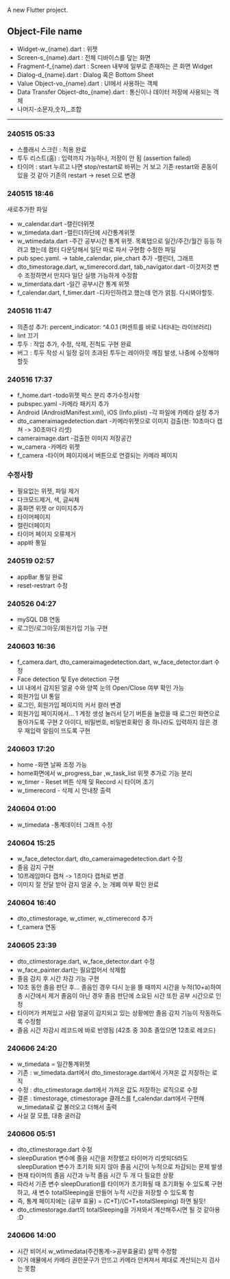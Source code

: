 A new Flutter project.

## Object-File name
- Widget-w_{name}.dart : 위젯
- Screen-s_{name}.dart : 전체 디바이스를 덮는 화면
- Fragment-f_{name}.dart : Screen 내부에 일부로 존재하는 콘 화면 Widget
- Dialog-d_{name}.dart : Dialog 혹은 Bottom Sheet
- Value Object-vo_{name}.dart : UI에서 사용하는 객체
- Data Transfer Object-dto_{name}.dart : 통신이나 데이터 저장에 사용되는 객체
- 나머지-소문자,숫자,_조합

---

### 240515 05:33
- 스플래시 스크린 : 적용 완료
- 투두 리스트(홈) : 입력까지 가능하나, 저장이 안 됨 (assertion failed)
- 타이머 : start 누르고 나면 stop/restart로 바뀌는 거 보고 기존 restart와 혼동이 있을 것 같아 기존의 restart -> reset 으로 변경

### 240515 18:46
새로추가한 파일
- w_calendar.dart -캘린더위젯
- w_timedata.dart -캘린더하단에 시간통계위젯
- w_wtimedata.dart -주간 공부시간 통계 위젯. 목록탭으로 일간/주간/월간 등등 하려고 했는데 컴터 다운당해서 일단 따로 파서 구현함
수정한 파일
- pub spec.yaml. -> table_calendar, pie_chart 추가 -캘린더, 그래프
- dto_timestorage.dart, w_timerecord.dart, tab_navigator.dart -이것저것 변수 조정하면서 만지다 일단 실행 가능하게 수정함
- w_timerdata.dart -일간 공부시간 통계 위젯
- f_calendar.dart, f_timer.dart -디자인하려고 했는데 먼가 얽힘. 다시봐야할듯.

### 240516 11:47
- 의존성 추가: percent_indicator: ^4.0.1 (퍼센트를 바로 나타내는 라이브러리)
- lint 끄기
- 투두 : 작업 추가, 수정, 삭제, 진척도 구현 완료
- 버그 : 투두 작성 시 일정 길이 초과된 투두는 레이아웃 깨짐 발생, 나중에 수정해야 할듯

### 240516 17:37
- f_home.dart -todo위젯 박스 분리
추가수정사항
- pubspec.yaml -카메라 패키지 추가
- Android (AndroidManifest.xml), iOS (Info.plist) -각 파일에 카메라 설정 추가
- dto_cameraimagedetection.dart -카메라위젯으로 이미지 검출(현: 10초마다 캡쳐 -> 30초마다 리셋)
- cameraimage.dart -검출한 이미지 저장공간
- w_camera -카메라 위젯
- f_camera -타이머 페이지에서 버튼으로 연결되는 카메라 페이지


### 수정사항
- 필요없는 위젯, 파일 제거
- 다크모드제거, 색, 글씨체
- 홈화면 위젯 or 이미지추가
- 타이머페이지
- 캘린더페이지
- 타이머 페이지 오류제거
- app바 통일

### 240519 02:57
- appBar 통일 완료
- reset-restrart 수정

### 240526 04:27
- mySQL DB 연동
- 로그인/로그아웃/회원가입 기능 구현

### 240603 16:36
- f_camera.dart, dto_cameraimagedetection.dart, w_face_detector.dart 수정
- Face detection 및 Eye detection 구현
- UI 내에서 감지된 얼굴 수와 양쪽 눈의 Open/Close 여부 확인 가능
- 회원가입 UI 통일
- 로그인, 회원가입 페이지의 커서 컬러 변경
- 회원가입 페이지에서...
1 계정 생성 눌러서 닫기 버튼을 눌렀을 때 로그인 화면으로 돌아가도록 구현
2 아이디, 비밀번호, 비밀번호확인 중 하나라도 입력하지 않은 경우 재입력 알림이 뜨도록 구현

### 240603 17:20
- home -화면 날짜 조정 가능
- home화면에서 w_progress_bar ,w_task_list 위젯 추가로 기능 분리
- w_timer - Reset 버튼 삭제 및 Record 시 타이머 초기
- w_timerecord - 삭제 시 안내창 출력

### 240604 01:00
- w_timedata -통계데이터 그래프 수정

### 240604 15:25
- w_face_detector.dart, dto_cameraimagedetection.dart 수정
- 졸음 감지 구현
- 10프레임마다 캡쳐 -> 1초마다 캡쳐로 변경
- 이미지 잘 전달 받아 감지 얼굴 수, 눈 개폐 여부 확인 완료

### 240604 16:40
- dto_ctimestorage, w_ctimer, w_ctimerecord 추가
- f_camera 연동

### 240605 23:39
- dto_ctimestorage.dart, w_face_detector.dart 수정
- w_face_painter.dart는 필요없어서 삭제함
- 졸음 감지 후 시간 차감 기능 구현
- 10초 동안 졸음 판단 후...
    졸음인 경우 다시 눈을 뜰 때까지 시간을 누적(10+a)하여 총 시간에서 제거
    졸음이 아닌 경우 졸음 판단에 소요된 시간 또한 공부 시간으로 인정
- 타이머가 켜져있고 사람 얼굴이 감지되고 있는 상황에만 졸음 감지 기능이 작동하도록 수정함
- 졸음 시간 차감시 레코드에 바로 반영됨 (42초 중 30초 졸았으면 12초로 레코드)

### 240606 24:20
- w_timedata = 일간통계위젯
- 기존 : w_timedata.dart에서 dto_timestorage.dart에서 가져온 값 저장하는 로직
- 수정 : dto_ctimestorage.dart에서 가져온 값도 저장하는 로직으로 수정
- 결론 : timestorage, ctimestorage 클래스를 f_calendar.dart에서 구현해 w_timedata로 값 불러오고 더해서 출력
- 사실 잘 모름, 대충 굴러감

### 240606 05:51
- dto_ctimestorage.dart 수정
- sleepDuration 변수에 졸음 시간을 저장했고 타이머가 리셋되더라도 sleepDuration 변수가 초기화 되지 않아 졸음 시간이 누적으로 차감되는 문제 발생
- 현재 타이머의 졸음 시간과 누적 졸음 시간 두 개 다 필요한 상황
- 따라서 기존 변수 sleepDuration를 타이머가 초기화될 때 초기화될 수 있도록 구현하고, 새 변수 totalSleeping을 만들어 누적 시간을 저장할 수 있도록 함
- 즉, 통계 페이지에는 (공부 효율) = (C+T)/(C+T+totalSleeping) 하면 될듯!
- dto_ctimestorage.dart의 totalSleeping을 가져와서 계산해주시면 될 것 같아용 :D

### 240606 14:00
- 시간 비어서 w_wtimedata(주간통계->공부효율로) 살짝 수정함
- 이거 애뮬에서 카메라 권한문구가 안뜨고 카메라 안켜져서 제대로 계산되는지 검사는 못함